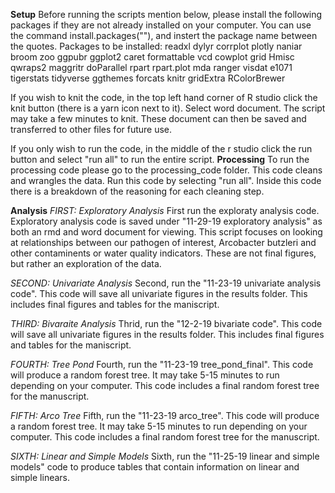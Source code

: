 __Setup__
Before running the scripts mention below, please install the following packages if they are not already installed on your computer. You can use the command install.packages(""), and instert the package name between the quotes.
Packages to be installed:
readxl 
dylyr
corrplot
plotly
naniar
broom
zoo
ggpubr
ggplot2
caret
formattable
vcd
cowplot
grid
Hmisc
qwraps2
maggritr
doParallel
rpart
rpart.plot
mda
ranger
visdat
e1071
tigerstats
tidyverse
ggthemes
forcats
knitr
gridExtra
RColorBrewer


If you wish to knit the code, in the top left hand corner of R studio click the knit button (there is a yarn icon next to it). Select word document. The script may take a few minutes to knit. These document can then be saved and transferred to other files for future use.

If you only wish to run the code, in the middle of the r studio click the run button and select "run all" to run the entire script. 
__Processing__
To run the processing code please go to the processing_code folder. This code cleans and wrangles the data. Run this code by selecting "run all". Inside this code there is a breakdown of the reasoning for each cleaning step.

__Analysis__ 
_FIRST: Exploratory Analysis_
First run the exploraty analysis code. Exploratory analysis code is saved under "11-29-19 exploratory analysis" as both an rmd and word document for viewing. This script focuses on looking at relationships between our pathogen of interest, Arcobacter butzleri and other contaminents or water quality indicators. These are not final figures, but rather an exploration of the data. 

_SECOND: Univariate Analysis_
Second, run the "11-23-19 univariate analysis code". This code will save all univariate figures in the results folder. This includes final figures and tables for the maniscript.

_THIRD: Bivaraite Analysis_
Thrid, run the "12-2-19 bivariate code". This code will save all univariate figures in the results folder. This includes final figures and tables for the maniscript.

_FOURTH: Tree Pond_
Fourth, run the "11-23-19 tree_pond_final". This code will produce a random forest tree. It may take 5-15 minutes to run depending on your computer. This code includes a final random forest tree for the manuscript. 

_FIFTH: Arco Tree_
Fifth, run the "11-23-19 arco_tree". This code will produce a random forest tree. It may take 5-15 minutes to run depending on your computer. This code includes a final random forest tree for the manuscript. 

_SIXTH: Linear and Simple Models_
Sixth, run the "11-25-19 linear and simple models" code to produce tables that contain information on linear and simple linears. 



